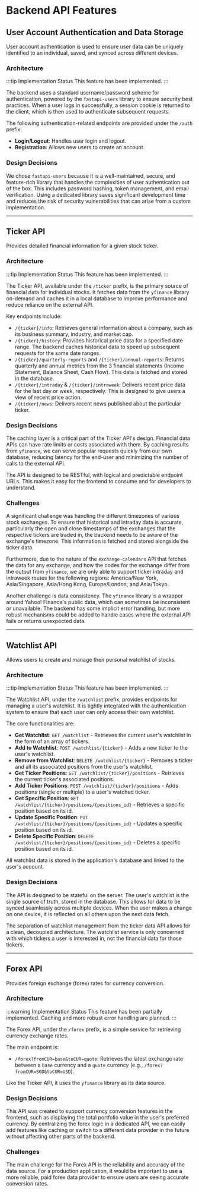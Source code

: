 # Backend API Features

## User Account Authentication and Data Storage

User account authentication is used to ensure user data can be uniquely identified to an individual, saved, and synced across different devices.

### Architecture

:::tip Implementation Status
This feature has been implemented.
:::

The backend uses a standard username/password scheme for authentication, powered by the `fastapi-users` library to ensure security best practices. When a user logs in successfully, a session cookie is returned to the client, which is then used to authenticate subsequent requests.

The following authentication-related endpoints are provided under the `/auth` prefix:
-   **Login/Logout**: Handles user login and logout.
-   **Registration**: Allows new users to create an account.
<!-- -   **Password Reset**: Provides a flow for users to reset their password.
-   **Email Verification**: Handles the verification of a user's email address. -->

### Design Decisions

We chose `fastapi-users` because it is a well-maintained, secure, and feature-rich library that handles the complexities of user authentication out of the box. This includes password hashing, token management, and email verification. Using a dedicated library saves significant development time and reduces the risk of security vulnerabilities that can arise from a custom implementation.

---

## Ticker API

Provides detailed financial information for a given stock ticker.

### Architecture

:::tip Implementation Status
This feature has been implemented.
:::

The Ticker API, available under the `/ticker` prefix, is the primary source of financial data for individual stocks. It fetches data from the `yfinance` library on-demand and caches it in a local database to improve performance and reduce reliance on the external API.

Key endpoints include:
-   `/{ticker}/info`: Retrieves general information about a company, such as its business summary, industry, and market cap.
-   `/{ticker}/history`: Provides historical price data for a specified date range. The backend caches historical data to speed up subsequent requests for the same date ranges.
-   `/{ticker}/quarterly-reports` and `/{ticker}/annual-reports`: Returns quarterly and annual metrics from the 3 financial statements (Income Statement, Balance Sheet, Cash Flow). This data is fetched and stored in the database.
-   `/{ticker}/intraday` & `/{ticker}/intraweek`: Delivers recent price data for the last day or week, respectively. This is designed to give users a view of recent price action.
-   `/{ticker}/news`: Delivers recent news published about the particular ticker.

### Design Decisions

The caching layer is a critical part of the Ticker API's design. Financial data APIs can have rate limits or costs associated with them. By caching results from `yfinance`, we can serve popular requests quickly from our own database, reducing latency for the end-user and minimizing the number of calls to the external API.

The API is designed to be RESTful, with logical and predictable endpoint URLs. This makes it easy for the frontend to consume and for developers to understand.

### Challenges

A significant challenge was handling the different timezones of various stock exchanges. To ensure that historical and intraday data is accurate, particularly the open and close timestamps of the exchanges that the respective tickers are traded in, the backend needs to be aware of the exchange's timezone. This information is fetched and stored alongside the ticker data.

Furthermore, due to the nature of the `exchange-calendars` API that fetches the data for any exchange, and how the codes for the exchange differ from the output from `yfinance`, we are only able to support ticker intraday and intraweek routes for the following regions: America/New York, Asia/Singapore, Asia/Hong Kong, Europe/London, and Asia/Tokyo.

Another challenge is data consistency. The `yfinance` library is a wrapper around Yahoo! Finance's public data, which can sometimes be inconsistent or unavailable. The backend has some implicit error handling, but more robust mechanisms could be added to handle cases where the external API fails or returns unexpected data.

---

## Watchlist API

Allows users to create and manage their personal watchlist of stocks.

### Architecture

:::tip Implementation Status
This feature has been implemented.
:::

The Watchlist API, under the `/watchlist` prefix, provides endpoints for managing a user's watchlist. It is tightly integrated with the authentication system to ensure that each user can only access their own watchlist.

The core functionalities are:
-   **Get Watchlist**: `GET /watchlist` - Retrieves the current user's watchlist in the form of an array of tickers.
-   **Add to Watchlist**: `POST /watchlist/{ticker}` - Adds a new ticker to the user's watchlist.
-   **Remove from Watchlist**: `DELETE /watchlist/{ticker}` - Removes a ticker and all its associated positions from the user's watchlist.
-   **Get Ticker Positions**: `GET /watchlist/{ticker}/positions` - Retrieves the current ticker's associated positions.
-   **Add Ticker Positions**: `POST /watchlist/{ticker}/positions` - Adds positions (single or multiple) to a user's watched ticker.
-   **Get Specific Position**: `GET /watchlist/{ticker}/positions/{positions_id}` - Retrieves a specific position based on its id.
-   **Update Specific Position**: `PUT /watchlist/{ticker}/positions/{positions_id}` - Updates a specific position based on its id.
-   **Delete Specific Position**: `DELETE /watchlist/{ticker}/positions/{positions_id}` - Deletes a specific position based on its id.

All watchlist data is stored in the application's database and linked to the user's account.

### Design Decisions

The API is designed to be stateful on the server. The user's watchlist is the single source of truth, stored in the database. This allows for data to be synced seamlessly across multiple devices. When the user makes a change on one device, it is reflected on all others upon the next data fetch.

The separation of watchlist management from the ticker data API allows for a clean, decoupled architecture. The watchlist service is only concerned with which tickers a user is interested in, not the financial data for those tickers.

---

## Forex API

Provides foreign exchange (forex) rates for currency conversion.

### Architecture

:::warning Implementation Status
This feature has been partially implemented. Caching and more robust error handling are planned.
:::

The Forex API, under the `/forex` prefix, is a simple service for retrieving currency exchange rates.

The main endpoint is:
-   `/forex?fromCUR=base&toCUR=quote`: Retrieves the latest exchange rate between a `base` currency and a `quote` currency (e.g., `/forex?fromCUR=SGD&toCUR=USD`).

Like the Ticker API, it uses the `yfinance` library as its data source.

### Design Decisions

This API was created to support currency conversion features in the frontend, such as displaying the total portfolio value in the user's preferred currency. By centralizing the forex logic in a dedicated API, we can easily add features like caching or switch to a different data provider in the future without affecting other parts of the backend.

### Challenges

The main challenge for the Forex API is the reliability and accuracy of the data source. For a production application, it would be important to use a more reliable, paid forex data provider to ensure users are seeing accurate conversion rates.
